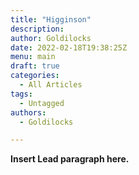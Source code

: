 ```yaml
---
title: "Higginson"
description: 
author: Goldilocks
date: 2022-02-18T19:38:25Z
menu: main
draft: true
categories:
  - All Articles
tags:
  - Untagged
authors:
  - Goldilocks

---
```


**Insert Lead paragraph here.**
